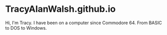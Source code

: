 # TracyAlanWalsh.github.io
Hi, I'm Tracy. 
I have been on a computer since Commodore 64. 
From BASIC to DOS to Windows.
